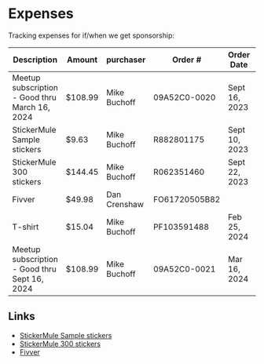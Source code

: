 # Expenses

Tracking expenses for if/when we get sponsorship:

| Description                                    | Amount  | purchaser    | Order #       | Order Date    | Ship Date     |
| ---------------------------------------------- | ------- | ------------ | ------------- | ------------- | --------------|
| Meetup subscription - Good thru March 16, 2024 | $108.99 | Mike Buchoff | 09A52C0-0020  | Sept 16, 2023 | Sept 16, 2023 |
| StickerMule Sample stickers                    | $9.63   | Mike Buchoff | R882801175    | Sept 10, 2023 | Sept 14, 2023 |
| StickerMule 300 stickers                       | $144.45 | Mike Buchoff | R062351460    | Sept 22, 2023 | Sept 28, 2023 |
| Fivver                                         | $49.98  | Dan Crenshaw | FO61720505B82 |
| T-shirt                                        | $15.04  | Mike Buchoff | PF103591488   | Feb 25, 2024  | Feb 27, 2024  |
| Meetup subscription - Good thru Sept 16, 2024  | $108.99 | Mike Buchoff | 09A52C0-0021  | Mar 16, 2024  | Mar 16, 2024  |

## Links

* [StickerMule Sample stickers](https://www.stickermule.com/orders/R882801175?token=d2a5a16a1ed957f2)
* [StickerMule 300 stickers](https://www.stickermule.com/orders/R062351460?token=75ed005ec890ada3)
* [Fivver](https://www.fiverr.com/ei8htz/design-2-outstanding-logo?source=order_page_summary_gig_link_title&funnel=61ab522950134ee660307d3cfeb37c09)
